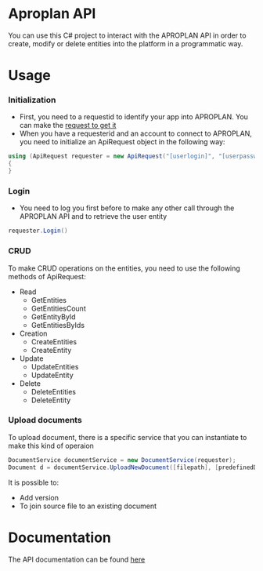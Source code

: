 # Aproplan API

You can use this C# project to interact with the APROPLAN API in order to create, modify or delete entities into the platform in a programmatic way.

# Usage

### Initialization

* First, you need to a requestid to identify your app into APROPLAN. You can make the [request to get it](https://www.aproplan.com/fr-be/integrations)
* When you have a requesterid and an account to connect to APROPLAN, you need to initialize an ApiRequest object in the following way:

```cs
using (ApiRequest requester = new ApiRequest("[userlogin]", "[userpassword]", new Guid("[requesterid")))
{
}
```

### Login

* You need to log you first before to make any other call through the APROPLAN API and to retrieve the user entity

```cs
requester.Login()
```

### CRUD

To make CRUD operations on the entities, you need to use the following methods of ApiRequest:
* Read
	* GetEntities
	* GetEntitiesCount
	* GetEntityById
	* GetEntitiesByIds
* Creation
	* CreateEntities
	* CreateEntity
* Update
	* UpdateEntities
	* UpdateEntity
* Delete
	* DeleteEntities
	* DeleteEntity

### Upload documents

To upload document, there is a specific service that you can instantiate to make this kind of operaion

```cs
DocumentService documentService = new DocumentService(requester);
Document d = documentService.UploadNewDocument([filepath], [predefinedDocumentId]).GetAwaiter().GetResult();
```

It is possible to:
* Add version
* To join source file to an existing document

# Documentation

The API documentation can be found [here](https://github.com/aproplan/aproplan-api-doc)